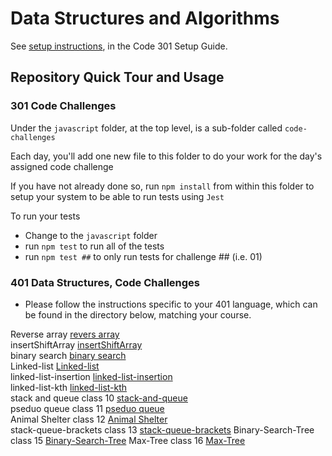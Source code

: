# Data Structures and Algorithms

See [setup instructions](https://codefellows.github.io/setup-guide/code-301/3-code-challenges), in the Code 301 Setup Guide.

## Repository Quick Tour and Usage

### 301 Code Challenges

Under the `javascript` folder, at the top level, is a sub-folder called `code-challenges`

Each day, you'll add one new file to this folder to do your work for the day's assigned code challenge

If you have not already done so, run `npm install` from within this folder to setup your system to be able to run tests using `Jest`

To run your tests

- Change to the `javascript` folder
- run `npm test` to run all of the tests
- run `npm test ##` to only run tests for challenge ## (i.e. 01)

### 401 Data Structures, Code Challenges

- Please follow the instructions specific to your 401 language, which can be found in the directory below, matching your course.  

 


Reverse array 
[revers array](https://github.com/Oubaida996/data-structures-and-algorithms/tree/main/javascript/code-challenges/revers-array)  
insertShiftArray
[insertShiftArray](https://github.com/Oubaida996/data-structures-and-algorithms/tree/insertShiftArray/javascript/code-challenges/insertShiftArray)  
binary search
[binary search](https://github.com/Oubaida996/data-structures-and-algorithms/tree/array-array-binary-search/javascript/code-challenges/array-binary-search)  
Linked-list
[Linked-list](https://github.com/Oubaida996/data-structures-and-algorithms/tree/main/javascript/code-challenges/linked-list)  
linked-list-insertion
[linked-list-insertion](https://github.com/Oubaida996/data-structures-and-algorithms/tree/main/javascript/code-challenges/linked-list-insertion)  
linked-list-kth 
[linked-list-kth](https://github.com/Oubaida996/data-structures-and-algorithms/tree/main/javascript/code-challenges/linked-list-kth)  
stack and queue class 10 
[stack-and-queue](https://github.com/Oubaida996/data-structures-and-algorithms/tree/main/javascript/code-challenges/stack-and-queue)  
pseduo queue class 11 
[pseduo queue](https://github.com/Oubaida996/data-structures-and-algorithms/blob/main/javascript/code-challenges/stack-queue-pseudo/ReadMe.md)   
Animal Shelter class 12 
[Animal Shelter](https://github.com/Oubaida996/data-structures-and-algorithms/blob/main/javascript/code-challenges/stack-queue-animal-shelter/ReadMe.md)     
stack-queue-brackets class 13 
[stack-queue-brackets](https://github.com/Oubaida996/data-structures-and-algorithms/tree/stack-queue-brackets/javascript/code-challenges/stack-queue-brackets)
Binary-Search-Tree class 15 
[Binary-Search-Tree](https://github.com/Oubaida996/data-structures-and-algorithms/tree/main/javascript/code-challenges/tree/binary-search-tree)
Max-Tree class 16
[Max-Tree](https://github.com/Oubaida996/data-structures-and-algorithms/tree/main/javascript/code-challenges/tree/max-tree)





